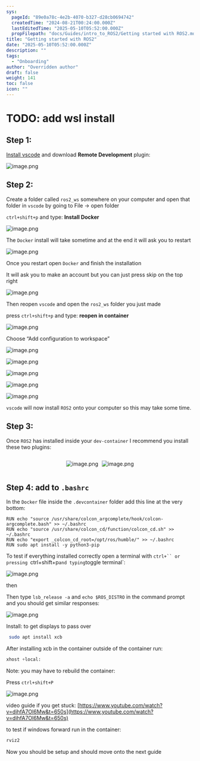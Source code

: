 ```yaml
---
sys:
  pageId: "89e0a78c-4e2b-4070-b327-d28cb0694742"
  createdTime: "2024-08-21T00:24:00.000Z"
  lastEditedTime: "2025-05-10T05:52:00.000Z"
  propFilepath: "docs/Guides/intro_to_ROS2/Getting started with ROS2.md"
title: "Getting started with ROS2"
date: "2025-05-10T05:52:00.000Z"
description: ""
tags:
  - "Onboarding"
author: "Overridden author"
draft: false
weight: 141
toc: false
icon: ""
---
```


# TODO: add wsl install

## Step 1:

[Install vscode](https://code.visualstudio.com/download) and download **Remote Development** plugin:

![image.png](https://prod-files-secure.s3.us-west-2.amazonaws.com/d518164a-d88e-44d1-a4ee-3adb3bd8bce0/efb52993-1881-4a40-b95e-6f020334f022/image.png?X-Amz-Algorithm=AWS4-HMAC-SHA256&X-Amz-Content-Sha256=UNSIGNED-PAYLOAD&X-Amz-Credential=ASIAZI2LB4665ZXBXBE6%2F20250629%2Fus-west-2%2Fs3%2Faws4_request&X-Amz-Date=20250629T200907Z&X-Amz-Expires=3600&X-Amz-Security-Token=IQoJb3JpZ2luX2VjELL%2F%2F%2F%2F%2F%2F%2F%2F%2F%2FwEaCXVzLXdlc3QtMiJHMEUCIHiDwD1euDl62pBVRbL3sBaTCaZOd1HhlAZtSecTn8jYAiEA6Ej4R4zLY4nfsXhh3WxCZGYcv%2FGoyIW5iMp9tPkW3LwqiAQIq%2F%2F%2F%2F%2F%2F%2F%2F%2F%2F%2FARAAGgw2Mzc0MjMxODM4MDUiDM4XDdTWkcHxzDGzBSrcAym0GwyLm%2BlMu%2F9YHNnvdMgz3%2FAyemyW6JtTz0Zwl5lxWtAJ%2Bni0wbkIk1ZgAegzd2qSZSQLnZrstAWUdt9B4ZwLm7gr05V%2F%2BtFXvL30ETBP9v4f4%2BW6FlNJF6UsgMa%2Fykf7HEejNEz5NDzdvx%2BghkGzVP2aKsUoetED3oC0tzxOPAw0RITkMvTWbEnrsM9DgS2iXoNP9PFbEJ%2BAz7FLeVDPTkl4k32uwAaVI6ThEFhwH92zWA6K6ug4sYth8l4NpnsJiBRy7ie6OE%2FD9VGvUBX0N5AyzEQbznmndatnzcgrVnDNK85dTEC1brnugCdIljAm4HCTmfUPpBHzz9jyQ7jtQb1YrAMgSZTnbNc3jvfFi5mHgZTrjJd4T6ju%2Bp7gW3eHNBA36SsFeL4LyG87Tz0qL1HXhsgCZ9iBUiEBgxMEJYlOk38nb6vHr%2FtVPge5ISkDYYtQOXJLZs6c4Qi%2BymuCDQMrs5BWZEhbPIhSoCMluoXCino8801eAFrKcXuvZSThTjFIFOmE3thMYpjqciq0tGjlg56AfaNrXpWUm%2Bkz4m43Z6cr%2F9upDFTOX7WcxOLRUIr0cidMy4ahpRrIKWXwUmIRnLMz7SjfgwdsA3JGYg3tqKbqhCCgZcDmMIH7hcMGOqUBpYCXEyNitEDYqXq%2Bv1a5GL%2FKmYsv9WH9fOea9njKM9IdpJjfWLyDdKalCNcvU3VMYfXYNdg5Fy33zzvK2Mtq%2B4AG0%2BEobPPWNvn2ux1cdy%2BKMZ9TePd3jqYhjRJw4zZP%2BZ1rQ1rYYT7G8Rppn%2FT3sHViI%2BmJQb779QhbCiStBM5Pncg1V%2BxJlH%2Bzr13mKvW0wQ6wPPnT8aJP86OWGMUgXeLoKqtL&X-Amz-Signature=075b79e197de66b9fd3befefe268eb3a2813deba922eaff7f5e8fa57b31cd6c1&X-Amz-SignedHeaders=host&x-amz-checksum-mode=ENABLED&x-id=GetObject)

## Step 2:

Create a folder called `ros2_ws` somewhere on your computer and open that folder in `vscode` by going to File → open folder 

`ctrl+shift+p` and type: **Install Docker**

![image.png](https://prod-files-secure.s3.us-west-2.amazonaws.com/d518164a-d88e-44d1-a4ee-3adb3bd8bce0/2269dc0e-1cd5-47ff-bceb-c04ad9b2eab0/image.png?X-Amz-Algorithm=AWS4-HMAC-SHA256&X-Amz-Content-Sha256=UNSIGNED-PAYLOAD&X-Amz-Credential=ASIAZI2LB4665ZXBXBE6%2F20250629%2Fus-west-2%2Fs3%2Faws4_request&X-Amz-Date=20250629T200907Z&X-Amz-Expires=3600&X-Amz-Security-Token=IQoJb3JpZ2luX2VjELL%2F%2F%2F%2F%2F%2F%2F%2F%2F%2FwEaCXVzLXdlc3QtMiJHMEUCIHiDwD1euDl62pBVRbL3sBaTCaZOd1HhlAZtSecTn8jYAiEA6Ej4R4zLY4nfsXhh3WxCZGYcv%2FGoyIW5iMp9tPkW3LwqiAQIq%2F%2F%2F%2F%2F%2F%2F%2F%2F%2F%2FARAAGgw2Mzc0MjMxODM4MDUiDM4XDdTWkcHxzDGzBSrcAym0GwyLm%2BlMu%2F9YHNnvdMgz3%2FAyemyW6JtTz0Zwl5lxWtAJ%2Bni0wbkIk1ZgAegzd2qSZSQLnZrstAWUdt9B4ZwLm7gr05V%2F%2BtFXvL30ETBP9v4f4%2BW6FlNJF6UsgMa%2Fykf7HEejNEz5NDzdvx%2BghkGzVP2aKsUoetED3oC0tzxOPAw0RITkMvTWbEnrsM9DgS2iXoNP9PFbEJ%2BAz7FLeVDPTkl4k32uwAaVI6ThEFhwH92zWA6K6ug4sYth8l4NpnsJiBRy7ie6OE%2FD9VGvUBX0N5AyzEQbznmndatnzcgrVnDNK85dTEC1brnugCdIljAm4HCTmfUPpBHzz9jyQ7jtQb1YrAMgSZTnbNc3jvfFi5mHgZTrjJd4T6ju%2Bp7gW3eHNBA36SsFeL4LyG87Tz0qL1HXhsgCZ9iBUiEBgxMEJYlOk38nb6vHr%2FtVPge5ISkDYYtQOXJLZs6c4Qi%2BymuCDQMrs5BWZEhbPIhSoCMluoXCino8801eAFrKcXuvZSThTjFIFOmE3thMYpjqciq0tGjlg56AfaNrXpWUm%2Bkz4m43Z6cr%2F9upDFTOX7WcxOLRUIr0cidMy4ahpRrIKWXwUmIRnLMz7SjfgwdsA3JGYg3tqKbqhCCgZcDmMIH7hcMGOqUBpYCXEyNitEDYqXq%2Bv1a5GL%2FKmYsv9WH9fOea9njKM9IdpJjfWLyDdKalCNcvU3VMYfXYNdg5Fy33zzvK2Mtq%2B4AG0%2BEobPPWNvn2ux1cdy%2BKMZ9TePd3jqYhjRJw4zZP%2BZ1rQ1rYYT7G8Rppn%2FT3sHViI%2BmJQb779QhbCiStBM5Pncg1V%2BxJlH%2Bzr13mKvW0wQ6wPPnT8aJP86OWGMUgXeLoKqtL&X-Amz-Signature=812bedeec81fd5b2bed889c3cc0d9d7aef96c1527a66ca97db387b2314e27e1c&X-Amz-SignedHeaders=host&x-amz-checksum-mode=ENABLED&x-id=GetObject)

The `Docker` install will take sometime and at the end it will ask you to restart

![image.png](https://prod-files-secure.s3.us-west-2.amazonaws.com/d518164a-d88e-44d1-a4ee-3adb3bd8bce0/ed233f78-be33-4b1f-b89c-9c346c0e961e/image.png?X-Amz-Algorithm=AWS4-HMAC-SHA256&X-Amz-Content-Sha256=UNSIGNED-PAYLOAD&X-Amz-Credential=ASIAZI2LB4665ZXBXBE6%2F20250629%2Fus-west-2%2Fs3%2Faws4_request&X-Amz-Date=20250629T200907Z&X-Amz-Expires=3600&X-Amz-Security-Token=IQoJb3JpZ2luX2VjELL%2F%2F%2F%2F%2F%2F%2F%2F%2F%2FwEaCXVzLXdlc3QtMiJHMEUCIHiDwD1euDl62pBVRbL3sBaTCaZOd1HhlAZtSecTn8jYAiEA6Ej4R4zLY4nfsXhh3WxCZGYcv%2FGoyIW5iMp9tPkW3LwqiAQIq%2F%2F%2F%2F%2F%2F%2F%2F%2F%2F%2FARAAGgw2Mzc0MjMxODM4MDUiDM4XDdTWkcHxzDGzBSrcAym0GwyLm%2BlMu%2F9YHNnvdMgz3%2FAyemyW6JtTz0Zwl5lxWtAJ%2Bni0wbkIk1ZgAegzd2qSZSQLnZrstAWUdt9B4ZwLm7gr05V%2F%2BtFXvL30ETBP9v4f4%2BW6FlNJF6UsgMa%2Fykf7HEejNEz5NDzdvx%2BghkGzVP2aKsUoetED3oC0tzxOPAw0RITkMvTWbEnrsM9DgS2iXoNP9PFbEJ%2BAz7FLeVDPTkl4k32uwAaVI6ThEFhwH92zWA6K6ug4sYth8l4NpnsJiBRy7ie6OE%2FD9VGvUBX0N5AyzEQbznmndatnzcgrVnDNK85dTEC1brnugCdIljAm4HCTmfUPpBHzz9jyQ7jtQb1YrAMgSZTnbNc3jvfFi5mHgZTrjJd4T6ju%2Bp7gW3eHNBA36SsFeL4LyG87Tz0qL1HXhsgCZ9iBUiEBgxMEJYlOk38nb6vHr%2FtVPge5ISkDYYtQOXJLZs6c4Qi%2BymuCDQMrs5BWZEhbPIhSoCMluoXCino8801eAFrKcXuvZSThTjFIFOmE3thMYpjqciq0tGjlg56AfaNrXpWUm%2Bkz4m43Z6cr%2F9upDFTOX7WcxOLRUIr0cidMy4ahpRrIKWXwUmIRnLMz7SjfgwdsA3JGYg3tqKbqhCCgZcDmMIH7hcMGOqUBpYCXEyNitEDYqXq%2Bv1a5GL%2FKmYsv9WH9fOea9njKM9IdpJjfWLyDdKalCNcvU3VMYfXYNdg5Fy33zzvK2Mtq%2B4AG0%2BEobPPWNvn2ux1cdy%2BKMZ9TePd3jqYhjRJw4zZP%2BZ1rQ1rYYT7G8Rppn%2FT3sHViI%2BmJQb779QhbCiStBM5Pncg1V%2BxJlH%2Bzr13mKvW0wQ6wPPnT8aJP86OWGMUgXeLoKqtL&X-Amz-Signature=fd23e29686be4b3a5b2d794f3bd96ceee4666561229e13c63d5d425afc57a82c&X-Amz-SignedHeaders=host&x-amz-checksum-mode=ENABLED&x-id=GetObject)

Once you restart open `Docker` and finish the installation

It will ask you to make an account but you can just press skip on the top right

![image.png](https://prod-files-secure.s3.us-west-2.amazonaws.com/d518164a-d88e-44d1-a4ee-3adb3bd8bce0/21010ad9-1659-4fd9-9f59-9932a09b2a3d/image.png?X-Amz-Algorithm=AWS4-HMAC-SHA256&X-Amz-Content-Sha256=UNSIGNED-PAYLOAD&X-Amz-Credential=ASIAZI2LB4665ZXBXBE6%2F20250629%2Fus-west-2%2Fs3%2Faws4_request&X-Amz-Date=20250629T200907Z&X-Amz-Expires=3600&X-Amz-Security-Token=IQoJb3JpZ2luX2VjELL%2F%2F%2F%2F%2F%2F%2F%2F%2F%2FwEaCXVzLXdlc3QtMiJHMEUCIHiDwD1euDl62pBVRbL3sBaTCaZOd1HhlAZtSecTn8jYAiEA6Ej4R4zLY4nfsXhh3WxCZGYcv%2FGoyIW5iMp9tPkW3LwqiAQIq%2F%2F%2F%2F%2F%2F%2F%2F%2F%2F%2FARAAGgw2Mzc0MjMxODM4MDUiDM4XDdTWkcHxzDGzBSrcAym0GwyLm%2BlMu%2F9YHNnvdMgz3%2FAyemyW6JtTz0Zwl5lxWtAJ%2Bni0wbkIk1ZgAegzd2qSZSQLnZrstAWUdt9B4ZwLm7gr05V%2F%2BtFXvL30ETBP9v4f4%2BW6FlNJF6UsgMa%2Fykf7HEejNEz5NDzdvx%2BghkGzVP2aKsUoetED3oC0tzxOPAw0RITkMvTWbEnrsM9DgS2iXoNP9PFbEJ%2BAz7FLeVDPTkl4k32uwAaVI6ThEFhwH92zWA6K6ug4sYth8l4NpnsJiBRy7ie6OE%2FD9VGvUBX0N5AyzEQbznmndatnzcgrVnDNK85dTEC1brnugCdIljAm4HCTmfUPpBHzz9jyQ7jtQb1YrAMgSZTnbNc3jvfFi5mHgZTrjJd4T6ju%2Bp7gW3eHNBA36SsFeL4LyG87Tz0qL1HXhsgCZ9iBUiEBgxMEJYlOk38nb6vHr%2FtVPge5ISkDYYtQOXJLZs6c4Qi%2BymuCDQMrs5BWZEhbPIhSoCMluoXCino8801eAFrKcXuvZSThTjFIFOmE3thMYpjqciq0tGjlg56AfaNrXpWUm%2Bkz4m43Z6cr%2F9upDFTOX7WcxOLRUIr0cidMy4ahpRrIKWXwUmIRnLMz7SjfgwdsA3JGYg3tqKbqhCCgZcDmMIH7hcMGOqUBpYCXEyNitEDYqXq%2Bv1a5GL%2FKmYsv9WH9fOea9njKM9IdpJjfWLyDdKalCNcvU3VMYfXYNdg5Fy33zzvK2Mtq%2B4AG0%2BEobPPWNvn2ux1cdy%2BKMZ9TePd3jqYhjRJw4zZP%2BZ1rQ1rYYT7G8Rppn%2FT3sHViI%2BmJQb779QhbCiStBM5Pncg1V%2BxJlH%2Bzr13mKvW0wQ6wPPnT8aJP86OWGMUgXeLoKqtL&X-Amz-Signature=d6e59cd3649c0aa5aec93f8fb5cc9b75aedca8c21e98516aca77911f4fa34cee&X-Amz-SignedHeaders=host&x-amz-checksum-mode=ENABLED&x-id=GetObject)

Then reopen `vscode` and open the `ros2_ws` folder you just made

press `ctrl+shift+p` and type: **reopen in container**

![image.png](https://prod-files-secure.s3.us-west-2.amazonaws.com/d518164a-d88e-44d1-a4ee-3adb3bd8bce0/4e93b8c2-41ad-488c-8095-c74205196118/image.png?X-Amz-Algorithm=AWS4-HMAC-SHA256&X-Amz-Content-Sha256=UNSIGNED-PAYLOAD&X-Amz-Credential=ASIAZI2LB4665ZXBXBE6%2F20250629%2Fus-west-2%2Fs3%2Faws4_request&X-Amz-Date=20250629T200907Z&X-Amz-Expires=3600&X-Amz-Security-Token=IQoJb3JpZ2luX2VjELL%2F%2F%2F%2F%2F%2F%2F%2F%2F%2FwEaCXVzLXdlc3QtMiJHMEUCIHiDwD1euDl62pBVRbL3sBaTCaZOd1HhlAZtSecTn8jYAiEA6Ej4R4zLY4nfsXhh3WxCZGYcv%2FGoyIW5iMp9tPkW3LwqiAQIq%2F%2F%2F%2F%2F%2F%2F%2F%2F%2F%2FARAAGgw2Mzc0MjMxODM4MDUiDM4XDdTWkcHxzDGzBSrcAym0GwyLm%2BlMu%2F9YHNnvdMgz3%2FAyemyW6JtTz0Zwl5lxWtAJ%2Bni0wbkIk1ZgAegzd2qSZSQLnZrstAWUdt9B4ZwLm7gr05V%2F%2BtFXvL30ETBP9v4f4%2BW6FlNJF6UsgMa%2Fykf7HEejNEz5NDzdvx%2BghkGzVP2aKsUoetED3oC0tzxOPAw0RITkMvTWbEnrsM9DgS2iXoNP9PFbEJ%2BAz7FLeVDPTkl4k32uwAaVI6ThEFhwH92zWA6K6ug4sYth8l4NpnsJiBRy7ie6OE%2FD9VGvUBX0N5AyzEQbznmndatnzcgrVnDNK85dTEC1brnugCdIljAm4HCTmfUPpBHzz9jyQ7jtQb1YrAMgSZTnbNc3jvfFi5mHgZTrjJd4T6ju%2Bp7gW3eHNBA36SsFeL4LyG87Tz0qL1HXhsgCZ9iBUiEBgxMEJYlOk38nb6vHr%2FtVPge5ISkDYYtQOXJLZs6c4Qi%2BymuCDQMrs5BWZEhbPIhSoCMluoXCino8801eAFrKcXuvZSThTjFIFOmE3thMYpjqciq0tGjlg56AfaNrXpWUm%2Bkz4m43Z6cr%2F9upDFTOX7WcxOLRUIr0cidMy4ahpRrIKWXwUmIRnLMz7SjfgwdsA3JGYg3tqKbqhCCgZcDmMIH7hcMGOqUBpYCXEyNitEDYqXq%2Bv1a5GL%2FKmYsv9WH9fOea9njKM9IdpJjfWLyDdKalCNcvU3VMYfXYNdg5Fy33zzvK2Mtq%2B4AG0%2BEobPPWNvn2ux1cdy%2BKMZ9TePd3jqYhjRJw4zZP%2BZ1rQ1rYYT7G8Rppn%2FT3sHViI%2BmJQb779QhbCiStBM5Pncg1V%2BxJlH%2Bzr13mKvW0wQ6wPPnT8aJP86OWGMUgXeLoKqtL&X-Amz-Signature=de7d2d1eaf66affa46fac0c4c4c85ce0e4b9f7bb8c8028618bf7fbbe431b52ba&X-Amz-SignedHeaders=host&x-amz-checksum-mode=ENABLED&x-id=GetObject)

Choose “Add configuration to workspace”

![image.png](https://prod-files-secure.s3.us-west-2.amazonaws.com/d518164a-d88e-44d1-a4ee-3adb3bd8bce0/9560b282-5060-4989-ba37-97e7b2c22476/image.png?X-Amz-Algorithm=AWS4-HMAC-SHA256&X-Amz-Content-Sha256=UNSIGNED-PAYLOAD&X-Amz-Credential=ASIAZI2LB4665ZXBXBE6%2F20250629%2Fus-west-2%2Fs3%2Faws4_request&X-Amz-Date=20250629T200907Z&X-Amz-Expires=3600&X-Amz-Security-Token=IQoJb3JpZ2luX2VjELL%2F%2F%2F%2F%2F%2F%2F%2F%2F%2FwEaCXVzLXdlc3QtMiJHMEUCIHiDwD1euDl62pBVRbL3sBaTCaZOd1HhlAZtSecTn8jYAiEA6Ej4R4zLY4nfsXhh3WxCZGYcv%2FGoyIW5iMp9tPkW3LwqiAQIq%2F%2F%2F%2F%2F%2F%2F%2F%2F%2F%2FARAAGgw2Mzc0MjMxODM4MDUiDM4XDdTWkcHxzDGzBSrcAym0GwyLm%2BlMu%2F9YHNnvdMgz3%2FAyemyW6JtTz0Zwl5lxWtAJ%2Bni0wbkIk1ZgAegzd2qSZSQLnZrstAWUdt9B4ZwLm7gr05V%2F%2BtFXvL30ETBP9v4f4%2BW6FlNJF6UsgMa%2Fykf7HEejNEz5NDzdvx%2BghkGzVP2aKsUoetED3oC0tzxOPAw0RITkMvTWbEnrsM9DgS2iXoNP9PFbEJ%2BAz7FLeVDPTkl4k32uwAaVI6ThEFhwH92zWA6K6ug4sYth8l4NpnsJiBRy7ie6OE%2FD9VGvUBX0N5AyzEQbznmndatnzcgrVnDNK85dTEC1brnugCdIljAm4HCTmfUPpBHzz9jyQ7jtQb1YrAMgSZTnbNc3jvfFi5mHgZTrjJd4T6ju%2Bp7gW3eHNBA36SsFeL4LyG87Tz0qL1HXhsgCZ9iBUiEBgxMEJYlOk38nb6vHr%2FtVPge5ISkDYYtQOXJLZs6c4Qi%2BymuCDQMrs5BWZEhbPIhSoCMluoXCino8801eAFrKcXuvZSThTjFIFOmE3thMYpjqciq0tGjlg56AfaNrXpWUm%2Bkz4m43Z6cr%2F9upDFTOX7WcxOLRUIr0cidMy4ahpRrIKWXwUmIRnLMz7SjfgwdsA3JGYg3tqKbqhCCgZcDmMIH7hcMGOqUBpYCXEyNitEDYqXq%2Bv1a5GL%2FKmYsv9WH9fOea9njKM9IdpJjfWLyDdKalCNcvU3VMYfXYNdg5Fy33zzvK2Mtq%2B4AG0%2BEobPPWNvn2ux1cdy%2BKMZ9TePd3jqYhjRJw4zZP%2BZ1rQ1rYYT7G8Rppn%2FT3sHViI%2BmJQb779QhbCiStBM5Pncg1V%2BxJlH%2Bzr13mKvW0wQ6wPPnT8aJP86OWGMUgXeLoKqtL&X-Amz-Signature=16b82e06fe99e3f9e734f76e61cd31ddf8a7f8bc31487c68e7314e2c78f3d63e&X-Amz-SignedHeaders=host&x-amz-checksum-mode=ENABLED&x-id=GetObject)

![image.png](https://prod-files-secure.s3.us-west-2.amazonaws.com/d518164a-d88e-44d1-a4ee-3adb3bd8bce0/2ee63f81-886b-48e8-a553-dc6e5eac99e4/image.png?X-Amz-Algorithm=AWS4-HMAC-SHA256&X-Amz-Content-Sha256=UNSIGNED-PAYLOAD&X-Amz-Credential=ASIAZI2LB4665ZXBXBE6%2F20250629%2Fus-west-2%2Fs3%2Faws4_request&X-Amz-Date=20250629T200907Z&X-Amz-Expires=3600&X-Amz-Security-Token=IQoJb3JpZ2luX2VjELL%2F%2F%2F%2F%2F%2F%2F%2F%2F%2FwEaCXVzLXdlc3QtMiJHMEUCIHiDwD1euDl62pBVRbL3sBaTCaZOd1HhlAZtSecTn8jYAiEA6Ej4R4zLY4nfsXhh3WxCZGYcv%2FGoyIW5iMp9tPkW3LwqiAQIq%2F%2F%2F%2F%2F%2F%2F%2F%2F%2F%2FARAAGgw2Mzc0MjMxODM4MDUiDM4XDdTWkcHxzDGzBSrcAym0GwyLm%2BlMu%2F9YHNnvdMgz3%2FAyemyW6JtTz0Zwl5lxWtAJ%2Bni0wbkIk1ZgAegzd2qSZSQLnZrstAWUdt9B4ZwLm7gr05V%2F%2BtFXvL30ETBP9v4f4%2BW6FlNJF6UsgMa%2Fykf7HEejNEz5NDzdvx%2BghkGzVP2aKsUoetED3oC0tzxOPAw0RITkMvTWbEnrsM9DgS2iXoNP9PFbEJ%2BAz7FLeVDPTkl4k32uwAaVI6ThEFhwH92zWA6K6ug4sYth8l4NpnsJiBRy7ie6OE%2FD9VGvUBX0N5AyzEQbznmndatnzcgrVnDNK85dTEC1brnugCdIljAm4HCTmfUPpBHzz9jyQ7jtQb1YrAMgSZTnbNc3jvfFi5mHgZTrjJd4T6ju%2Bp7gW3eHNBA36SsFeL4LyG87Tz0qL1HXhsgCZ9iBUiEBgxMEJYlOk38nb6vHr%2FtVPge5ISkDYYtQOXJLZs6c4Qi%2BymuCDQMrs5BWZEhbPIhSoCMluoXCino8801eAFrKcXuvZSThTjFIFOmE3thMYpjqciq0tGjlg56AfaNrXpWUm%2Bkz4m43Z6cr%2F9upDFTOX7WcxOLRUIr0cidMy4ahpRrIKWXwUmIRnLMz7SjfgwdsA3JGYg3tqKbqhCCgZcDmMIH7hcMGOqUBpYCXEyNitEDYqXq%2Bv1a5GL%2FKmYsv9WH9fOea9njKM9IdpJjfWLyDdKalCNcvU3VMYfXYNdg5Fy33zzvK2Mtq%2B4AG0%2BEobPPWNvn2ux1cdy%2BKMZ9TePd3jqYhjRJw4zZP%2BZ1rQ1rYYT7G8Rppn%2FT3sHViI%2BmJQb779QhbCiStBM5Pncg1V%2BxJlH%2Bzr13mKvW0wQ6wPPnT8aJP86OWGMUgXeLoKqtL&X-Amz-Signature=3e28448610df7db7a1ac6d36c0e41638c8503eea414f10d387de9f4c3441e6a8&X-Amz-SignedHeaders=host&x-amz-checksum-mode=ENABLED&x-id=GetObject)

![image.png](https://prod-files-secure.s3.us-west-2.amazonaws.com/d518164a-d88e-44d1-a4ee-3adb3bd8bce0/ae1580b2-b048-407e-aed9-b584224a7a04/image.png?X-Amz-Algorithm=AWS4-HMAC-SHA256&X-Amz-Content-Sha256=UNSIGNED-PAYLOAD&X-Amz-Credential=ASIAZI2LB4665ZXBXBE6%2F20250629%2Fus-west-2%2Fs3%2Faws4_request&X-Amz-Date=20250629T200907Z&X-Amz-Expires=3600&X-Amz-Security-Token=IQoJb3JpZ2luX2VjELL%2F%2F%2F%2F%2F%2F%2F%2F%2F%2FwEaCXVzLXdlc3QtMiJHMEUCIHiDwD1euDl62pBVRbL3sBaTCaZOd1HhlAZtSecTn8jYAiEA6Ej4R4zLY4nfsXhh3WxCZGYcv%2FGoyIW5iMp9tPkW3LwqiAQIq%2F%2F%2F%2F%2F%2F%2F%2F%2F%2F%2FARAAGgw2Mzc0MjMxODM4MDUiDM4XDdTWkcHxzDGzBSrcAym0GwyLm%2BlMu%2F9YHNnvdMgz3%2FAyemyW6JtTz0Zwl5lxWtAJ%2Bni0wbkIk1ZgAegzd2qSZSQLnZrstAWUdt9B4ZwLm7gr05V%2F%2BtFXvL30ETBP9v4f4%2BW6FlNJF6UsgMa%2Fykf7HEejNEz5NDzdvx%2BghkGzVP2aKsUoetED3oC0tzxOPAw0RITkMvTWbEnrsM9DgS2iXoNP9PFbEJ%2BAz7FLeVDPTkl4k32uwAaVI6ThEFhwH92zWA6K6ug4sYth8l4NpnsJiBRy7ie6OE%2FD9VGvUBX0N5AyzEQbznmndatnzcgrVnDNK85dTEC1brnugCdIljAm4HCTmfUPpBHzz9jyQ7jtQb1YrAMgSZTnbNc3jvfFi5mHgZTrjJd4T6ju%2Bp7gW3eHNBA36SsFeL4LyG87Tz0qL1HXhsgCZ9iBUiEBgxMEJYlOk38nb6vHr%2FtVPge5ISkDYYtQOXJLZs6c4Qi%2BymuCDQMrs5BWZEhbPIhSoCMluoXCino8801eAFrKcXuvZSThTjFIFOmE3thMYpjqciq0tGjlg56AfaNrXpWUm%2Bkz4m43Z6cr%2F9upDFTOX7WcxOLRUIr0cidMy4ahpRrIKWXwUmIRnLMz7SjfgwdsA3JGYg3tqKbqhCCgZcDmMIH7hcMGOqUBpYCXEyNitEDYqXq%2Bv1a5GL%2FKmYsv9WH9fOea9njKM9IdpJjfWLyDdKalCNcvU3VMYfXYNdg5Fy33zzvK2Mtq%2B4AG0%2BEobPPWNvn2ux1cdy%2BKMZ9TePd3jqYhjRJw4zZP%2BZ1rQ1rYYT7G8Rppn%2FT3sHViI%2BmJQb779QhbCiStBM5Pncg1V%2BxJlH%2Bzr13mKvW0wQ6wPPnT8aJP86OWGMUgXeLoKqtL&X-Amz-Signature=0a3eab91a594b543efde9b5e56a78804b4e98eb60d8ba3a681160ba523995685&X-Amz-SignedHeaders=host&x-amz-checksum-mode=ENABLED&x-id=GetObject)

![image.png](https://prod-files-secure.s3.us-west-2.amazonaws.com/d518164a-d88e-44d1-a4ee-3adb3bd8bce0/53255b28-f75e-430f-b9e3-c0ac8577e42b/image.png?X-Amz-Algorithm=AWS4-HMAC-SHA256&X-Amz-Content-Sha256=UNSIGNED-PAYLOAD&X-Amz-Credential=ASIAZI2LB4665ZXBXBE6%2F20250629%2Fus-west-2%2Fs3%2Faws4_request&X-Amz-Date=20250629T200907Z&X-Amz-Expires=3600&X-Amz-Security-Token=IQoJb3JpZ2luX2VjELL%2F%2F%2F%2F%2F%2F%2F%2F%2F%2FwEaCXVzLXdlc3QtMiJHMEUCIHiDwD1euDl62pBVRbL3sBaTCaZOd1HhlAZtSecTn8jYAiEA6Ej4R4zLY4nfsXhh3WxCZGYcv%2FGoyIW5iMp9tPkW3LwqiAQIq%2F%2F%2F%2F%2F%2F%2F%2F%2F%2F%2FARAAGgw2Mzc0MjMxODM4MDUiDM4XDdTWkcHxzDGzBSrcAym0GwyLm%2BlMu%2F9YHNnvdMgz3%2FAyemyW6JtTz0Zwl5lxWtAJ%2Bni0wbkIk1ZgAegzd2qSZSQLnZrstAWUdt9B4ZwLm7gr05V%2F%2BtFXvL30ETBP9v4f4%2BW6FlNJF6UsgMa%2Fykf7HEejNEz5NDzdvx%2BghkGzVP2aKsUoetED3oC0tzxOPAw0RITkMvTWbEnrsM9DgS2iXoNP9PFbEJ%2BAz7FLeVDPTkl4k32uwAaVI6ThEFhwH92zWA6K6ug4sYth8l4NpnsJiBRy7ie6OE%2FD9VGvUBX0N5AyzEQbznmndatnzcgrVnDNK85dTEC1brnugCdIljAm4HCTmfUPpBHzz9jyQ7jtQb1YrAMgSZTnbNc3jvfFi5mHgZTrjJd4T6ju%2Bp7gW3eHNBA36SsFeL4LyG87Tz0qL1HXhsgCZ9iBUiEBgxMEJYlOk38nb6vHr%2FtVPge5ISkDYYtQOXJLZs6c4Qi%2BymuCDQMrs5BWZEhbPIhSoCMluoXCino8801eAFrKcXuvZSThTjFIFOmE3thMYpjqciq0tGjlg56AfaNrXpWUm%2Bkz4m43Z6cr%2F9upDFTOX7WcxOLRUIr0cidMy4ahpRrIKWXwUmIRnLMz7SjfgwdsA3JGYg3tqKbqhCCgZcDmMIH7hcMGOqUBpYCXEyNitEDYqXq%2Bv1a5GL%2FKmYsv9WH9fOea9njKM9IdpJjfWLyDdKalCNcvU3VMYfXYNdg5Fy33zzvK2Mtq%2B4AG0%2BEobPPWNvn2ux1cdy%2BKMZ9TePd3jqYhjRJw4zZP%2BZ1rQ1rYYT7G8Rppn%2FT3sHViI%2BmJQb779QhbCiStBM5Pncg1V%2BxJlH%2Bzr13mKvW0wQ6wPPnT8aJP86OWGMUgXeLoKqtL&X-Amz-Signature=39afcc7743b7d9b9bf81b62942e1d9019ab30d3e07a8168f47dcb83b1ff5f3ae&X-Amz-SignedHeaders=host&x-amz-checksum-mode=ENABLED&x-id=GetObject)

![image.png](https://prod-files-secure.s3.us-west-2.amazonaws.com/d518164a-d88e-44d1-a4ee-3adb3bd8bce0/7c562767-5af9-4ffb-97d1-327bcdf4ee00/image.png?X-Amz-Algorithm=AWS4-HMAC-SHA256&X-Amz-Content-Sha256=UNSIGNED-PAYLOAD&X-Amz-Credential=ASIAZI2LB4665ZXBXBE6%2F20250629%2Fus-west-2%2Fs3%2Faws4_request&X-Amz-Date=20250629T200907Z&X-Amz-Expires=3600&X-Amz-Security-Token=IQoJb3JpZ2luX2VjELL%2F%2F%2F%2F%2F%2F%2F%2F%2F%2FwEaCXVzLXdlc3QtMiJHMEUCIHiDwD1euDl62pBVRbL3sBaTCaZOd1HhlAZtSecTn8jYAiEA6Ej4R4zLY4nfsXhh3WxCZGYcv%2FGoyIW5iMp9tPkW3LwqiAQIq%2F%2F%2F%2F%2F%2F%2F%2F%2F%2F%2FARAAGgw2Mzc0MjMxODM4MDUiDM4XDdTWkcHxzDGzBSrcAym0GwyLm%2BlMu%2F9YHNnvdMgz3%2FAyemyW6JtTz0Zwl5lxWtAJ%2Bni0wbkIk1ZgAegzd2qSZSQLnZrstAWUdt9B4ZwLm7gr05V%2F%2BtFXvL30ETBP9v4f4%2BW6FlNJF6UsgMa%2Fykf7HEejNEz5NDzdvx%2BghkGzVP2aKsUoetED3oC0tzxOPAw0RITkMvTWbEnrsM9DgS2iXoNP9PFbEJ%2BAz7FLeVDPTkl4k32uwAaVI6ThEFhwH92zWA6K6ug4sYth8l4NpnsJiBRy7ie6OE%2FD9VGvUBX0N5AyzEQbznmndatnzcgrVnDNK85dTEC1brnugCdIljAm4HCTmfUPpBHzz9jyQ7jtQb1YrAMgSZTnbNc3jvfFi5mHgZTrjJd4T6ju%2Bp7gW3eHNBA36SsFeL4LyG87Tz0qL1HXhsgCZ9iBUiEBgxMEJYlOk38nb6vHr%2FtVPge5ISkDYYtQOXJLZs6c4Qi%2BymuCDQMrs5BWZEhbPIhSoCMluoXCino8801eAFrKcXuvZSThTjFIFOmE3thMYpjqciq0tGjlg56AfaNrXpWUm%2Bkz4m43Z6cr%2F9upDFTOX7WcxOLRUIr0cidMy4ahpRrIKWXwUmIRnLMz7SjfgwdsA3JGYg3tqKbqhCCgZcDmMIH7hcMGOqUBpYCXEyNitEDYqXq%2Bv1a5GL%2FKmYsv9WH9fOea9njKM9IdpJjfWLyDdKalCNcvU3VMYfXYNdg5Fy33zzvK2Mtq%2B4AG0%2BEobPPWNvn2ux1cdy%2BKMZ9TePd3jqYhjRJw4zZP%2BZ1rQ1rYYT7G8Rppn%2FT3sHViI%2BmJQb779QhbCiStBM5Pncg1V%2BxJlH%2Bzr13mKvW0wQ6wPPnT8aJP86OWGMUgXeLoKqtL&X-Amz-Signature=2eb20633feb9396f5f03c05ce6d908e25e29723f999d1fd9c8dbb0517d81f106&X-Amz-SignedHeaders=host&x-amz-checksum-mode=ENABLED&x-id=GetObject)

`vscode` will now install `ROS2` onto your computer so this may take some time.

## Step 3:

Once `ROS2` has installed inside your `dev-container` I recommend you install these two plugins:

<div style="display: flex;flex-direction: row; column-gap:10px; max-width: 630px;justify-content: center;">
<div>

![image.png](https://prod-files-secure.s3.us-west-2.amazonaws.com/d518164a-d88e-44d1-a4ee-3adb3bd8bce0/3fc3d550-5a54-4ba1-ba6b-faa01cdb7369/image.png?X-Amz-Algorithm=AWS4-HMAC-SHA256&X-Amz-Content-Sha256=UNSIGNED-PAYLOAD&X-Amz-Credential=ASIAZI2LB466R4QHJWCY%2F20250629%2Fus-west-2%2Fs3%2Faws4_request&X-Amz-Date=20250629T200908Z&X-Amz-Expires=3600&X-Amz-Security-Token=IQoJb3JpZ2luX2VjELL%2F%2F%2F%2F%2F%2F%2F%2F%2F%2FwEaCXVzLXdlc3QtMiJHMEUCIQCTdBu4h%2BjzgWwPQYgenRevj9Vb5tgeCcuRRH2H6yLS%2FwIgEsL8OZEELSOxk%2BJ4noSesA94LYkyiao1hWmlpRQoyJIqiAQIq%2F%2F%2F%2F%2F%2F%2F%2F%2F%2F%2FARAAGgw2Mzc0MjMxODM4MDUiDEQRwQu48SlQp9DDZyrcA%2B0EXxKGHcrSJlegeXoKpCaW2jW7tawhQfQm1lnxAty0uxXlylrnBm%2Fdh7Pkjh3bhk5sJ48swoQYdlWv3ZaxN3zxudTUcGVyspKcjbnKdFO7njFLzzkTFqcfPjFMqGrKNaFcVLPpP71JYAlgHqL3oCf%2F7CyeX36pw%2FL2TkTTNHrGGygeFxjFnk9wipWKAdg7v38XD%2FecEDbYPAw33V0NTgnslsX8Z9GjECxIWHUEAl3kiT5V0903hybweYWrwt2AJLfrpyoziem5zBYWS8lY89WkRK0It0ladG352z3nKxLunAEjZhpbshUY8fCDDUNdJqvx9H8bYgdo7GMQfcttFB6WbEEFFDg6DLP3SK1IjkGTxq4HPpuN8x%2BQLQnSumKcs5Fzb7ojavnWkJVZxBYnM2Zoax23o72saDKKeTJT6wctmTpzmp0WQJ2ElvlR5eTI3O2bWKbi5a3XA6Px1sqMOCWPn5Na5%2BCQE%2FZwHtl4HJtgVZa9LzZO4g62ls%2BKPhN%2Fn4kxf8l%2Fqoxi08j8u6AI4t%2BsYR%2FWdF2w5EIAp4z3SoUm7zGdAx3IZG2Vt3dPdsEnQvZbAbFRUd3UOr4c5Znl6STqPq8%2B4PCau7xmiEaRm7NIZGHW9qyFUiwAYYIVMPb5hcMGOqUBXQQwC%2FYT8h61e7xesiPrUpee8JGrVIX%2FzU2KpuvTEEdE4C5eKqyjBP%2Ba6MvCtw7e%2B%2F4p%2F41ksNPgFPqu8yVL2TMjP6PY%2BtBQtkvNUiXy1xAtPkHCp6s%2FIbtE%2FpQbUHqgSayqZ7Bw5WRp%2FzKWdBOGOUz%2BlyOVoiuTud%2BXPYsuqk2TE991ETZ1RZiBxBl8cIoH2YTOcGhSFgnzrzBkD9%2Be9lTonyBa&X-Amz-Signature=901a903351c67d4055e71b02cbc624b9a8c3592a3f87ef23fa50a82b021729c7&X-Amz-SignedHeaders=host&x-amz-checksum-mode=ENABLED&x-id=GetObject)

</div>
<div>

![image.png](https://prod-files-secure.s3.us-west-2.amazonaws.com/d518164a-d88e-44d1-a4ee-3adb3bd8bce0/d994cc66-13c2-4093-a5a3-f84cf4601a82/image.png?X-Amz-Algorithm=AWS4-HMAC-SHA256&X-Amz-Content-Sha256=UNSIGNED-PAYLOAD&X-Amz-Credential=ASIAZI2LB4662YREIXGX%2F20250629%2Fus-west-2%2Fs3%2Faws4_request&X-Amz-Date=20250629T200908Z&X-Amz-Expires=3600&X-Amz-Security-Token=IQoJb3JpZ2luX2VjELL%2F%2F%2F%2F%2F%2F%2F%2F%2F%2FwEaCXVzLXdlc3QtMiJHMEUCIQDHC5noMbdle1OwQKqeHCyGsnk63HqynOJTUkfSaDYdvwIgQzme4nnNL16f99fvh4L61Rh8xbRz7pi%2FiZ5%2FtQkXUT4qiAQIq%2F%2F%2F%2F%2F%2F%2F%2F%2F%2F%2FARAAGgw2Mzc0MjMxODM4MDUiDHcaaK61qy4tBfc1zyrcA1Gh4hW2rv30IFEZqC%2B8xFa8n8282LZGG7mqUcitX6by45PG6okUnNTTFN7%2F%2B7L77NmJnr9fSi%2BLeKz1m0Y4TTFmw2JrZhJH1zg5Ro8SMC5A8HwZP%2BG1ojNIvmTy%2FW7M%2BkYNQsspIdadNcr0j693Dap5V27w9ZDplBlAod%2BCOMgPBScJU8OJjivdbn3%2B%2FWFAZTmGrZWiKZcNo%2BY5AR%2Bu9NScjTNyi7z4pV9TCBudrgjxZfeH4YdH66vzs%2B5VZgIF2pQsGMrc7EJzcs6886Ru66g7niDLGw%2BrumnfRaPAAYIP8BchlR7hSj7Fpyi9YMVCzJTHtN7B7Auu%2B9WJNnohcsL2R0YtUpkXO5uDZ0rT9HfRobpbFmq%2FjUGR6uSU22QVsEc%2FoSo9WVSOlgHWM9bs0VJygX1PiNZi9d1YENra0Op%2FIb1vkEISdpZurerKz3CsbSC%2BPIjgqybz3rvJUxYMR%2F60Qf28VAnEQDJvAdqMxS4V7YywQ203dgw3wdSou4rMi7B%2B0rcQGQbgrP3p%2B2%2FRgRFcv%2BkSAzRzQ%2FfFj9R8%2FAfIyQlmUD8sjkWfgsTQRXOUu4diFR1PW5NZ20w%2Fh5rJQ2EBnIKbGO1r7MRfPuKbGkguvLfOUUK6KRjRy5YaMLL6hcMGOqUBqtcn2vyDL1Ugo1nZqkIpzksn6rKn87LbuznKegBIoDsgP3H3L%2BUWuGloHz3K9uW57QOj44mQAZoySKdNrjkLGTayKN%2FW3OgW3I8bXXIE%2BS1i%2BPD9hzgYDVRIiiglYs90Q4BN4JCybT8AYHzsrcpp%2BIlfYv9R0KwiYqB6HlyCW9hAxRzW9%2FnqAsymEAqCxRE0yuqwAHfYKmytd9lgr7R9Q7tCjqpR&X-Amz-Signature=549e0e7384b60402fb90616119575226a202be08172ec2da46727a6fa5ae3d0d&X-Amz-SignedHeaders=host&x-amz-checksum-mode=ENABLED&x-id=GetObject)

</div>
</div>

## Step 4: add to `.bashrc`

In the `Docker` file inside the `.devcontainer` folder add this line at the very bottom: 

```docker
RUN echo "source /usr/share/colcon_argcomplete/hook/colcon-argcomplete.bash" >> ~/.bashrc
RUN echo "source /usr/share/colcon_cd/function/colcon_cd.sh" >> ~/.bashrc
RUN echo "export _colcon_cd_root=/opt/ros/humble/" >> ~/.bashrc
RUN sudo apt install -y python3-pip 
```

To test if everything installed correctly open a terminal with `ctrl+`` or pressing `ctrl+shift+p` and typing `toggle terminal`:

![image.png](https://prod-files-secure.s3.us-west-2.amazonaws.com/d518164a-d88e-44d1-a4ee-3adb3bd8bce0/6a4943d8-b04e-4c02-9a58-775f3384d1a5/image.png?X-Amz-Algorithm=AWS4-HMAC-SHA256&X-Amz-Content-Sha256=UNSIGNED-PAYLOAD&X-Amz-Credential=ASIAZI2LB4665ZXBXBE6%2F20250629%2Fus-west-2%2Fs3%2Faws4_request&X-Amz-Date=20250629T200907Z&X-Amz-Expires=3600&X-Amz-Security-Token=IQoJb3JpZ2luX2VjELL%2F%2F%2F%2F%2F%2F%2F%2F%2F%2FwEaCXVzLXdlc3QtMiJHMEUCIHiDwD1euDl62pBVRbL3sBaTCaZOd1HhlAZtSecTn8jYAiEA6Ej4R4zLY4nfsXhh3WxCZGYcv%2FGoyIW5iMp9tPkW3LwqiAQIq%2F%2F%2F%2F%2F%2F%2F%2F%2F%2F%2FARAAGgw2Mzc0MjMxODM4MDUiDM4XDdTWkcHxzDGzBSrcAym0GwyLm%2BlMu%2F9YHNnvdMgz3%2FAyemyW6JtTz0Zwl5lxWtAJ%2Bni0wbkIk1ZgAegzd2qSZSQLnZrstAWUdt9B4ZwLm7gr05V%2F%2BtFXvL30ETBP9v4f4%2BW6FlNJF6UsgMa%2Fykf7HEejNEz5NDzdvx%2BghkGzVP2aKsUoetED3oC0tzxOPAw0RITkMvTWbEnrsM9DgS2iXoNP9PFbEJ%2BAz7FLeVDPTkl4k32uwAaVI6ThEFhwH92zWA6K6ug4sYth8l4NpnsJiBRy7ie6OE%2FD9VGvUBX0N5AyzEQbznmndatnzcgrVnDNK85dTEC1brnugCdIljAm4HCTmfUPpBHzz9jyQ7jtQb1YrAMgSZTnbNc3jvfFi5mHgZTrjJd4T6ju%2Bp7gW3eHNBA36SsFeL4LyG87Tz0qL1HXhsgCZ9iBUiEBgxMEJYlOk38nb6vHr%2FtVPge5ISkDYYtQOXJLZs6c4Qi%2BymuCDQMrs5BWZEhbPIhSoCMluoXCino8801eAFrKcXuvZSThTjFIFOmE3thMYpjqciq0tGjlg56AfaNrXpWUm%2Bkz4m43Z6cr%2F9upDFTOX7WcxOLRUIr0cidMy4ahpRrIKWXwUmIRnLMz7SjfgwdsA3JGYg3tqKbqhCCgZcDmMIH7hcMGOqUBpYCXEyNitEDYqXq%2Bv1a5GL%2FKmYsv9WH9fOea9njKM9IdpJjfWLyDdKalCNcvU3VMYfXYNdg5Fy33zzvK2Mtq%2B4AG0%2BEobPPWNvn2ux1cdy%2BKMZ9TePd3jqYhjRJw4zZP%2BZ1rQ1rYYT7G8Rppn%2FT3sHViI%2BmJQb779QhbCiStBM5Pncg1V%2BxJlH%2Bzr13mKvW0wQ6wPPnT8aJP86OWGMUgXeLoKqtL&X-Amz-Signature=75a85bc436b0a03587b6bab503bc8e1eba9472d54c0657d78817f3f301a7c907&X-Amz-SignedHeaders=host&x-amz-checksum-mode=ENABLED&x-id=GetObject)

then 

Then type `lsb_release -a` and `echo $ROS_DISTRO` in the command prompt and you should get similar responses:

![image.png](https://prod-files-secure.s3.us-west-2.amazonaws.com/d518164a-d88e-44d1-a4ee-3adb3bd8bce0/3e635dec-a805-4e85-8b9e-d000e5b71a4e/image.png?X-Amz-Algorithm=AWS4-HMAC-SHA256&X-Amz-Content-Sha256=UNSIGNED-PAYLOAD&X-Amz-Credential=ASIAZI2LB4665ZXBXBE6%2F20250629%2Fus-west-2%2Fs3%2Faws4_request&X-Amz-Date=20250629T200907Z&X-Amz-Expires=3600&X-Amz-Security-Token=IQoJb3JpZ2luX2VjELL%2F%2F%2F%2F%2F%2F%2F%2F%2F%2FwEaCXVzLXdlc3QtMiJHMEUCIHiDwD1euDl62pBVRbL3sBaTCaZOd1HhlAZtSecTn8jYAiEA6Ej4R4zLY4nfsXhh3WxCZGYcv%2FGoyIW5iMp9tPkW3LwqiAQIq%2F%2F%2F%2F%2F%2F%2F%2F%2F%2F%2FARAAGgw2Mzc0MjMxODM4MDUiDM4XDdTWkcHxzDGzBSrcAym0GwyLm%2BlMu%2F9YHNnvdMgz3%2FAyemyW6JtTz0Zwl5lxWtAJ%2Bni0wbkIk1ZgAegzd2qSZSQLnZrstAWUdt9B4ZwLm7gr05V%2F%2BtFXvL30ETBP9v4f4%2BW6FlNJF6UsgMa%2Fykf7HEejNEz5NDzdvx%2BghkGzVP2aKsUoetED3oC0tzxOPAw0RITkMvTWbEnrsM9DgS2iXoNP9PFbEJ%2BAz7FLeVDPTkl4k32uwAaVI6ThEFhwH92zWA6K6ug4sYth8l4NpnsJiBRy7ie6OE%2FD9VGvUBX0N5AyzEQbznmndatnzcgrVnDNK85dTEC1brnugCdIljAm4HCTmfUPpBHzz9jyQ7jtQb1YrAMgSZTnbNc3jvfFi5mHgZTrjJd4T6ju%2Bp7gW3eHNBA36SsFeL4LyG87Tz0qL1HXhsgCZ9iBUiEBgxMEJYlOk38nb6vHr%2FtVPge5ISkDYYtQOXJLZs6c4Qi%2BymuCDQMrs5BWZEhbPIhSoCMluoXCino8801eAFrKcXuvZSThTjFIFOmE3thMYpjqciq0tGjlg56AfaNrXpWUm%2Bkz4m43Z6cr%2F9upDFTOX7WcxOLRUIr0cidMy4ahpRrIKWXwUmIRnLMz7SjfgwdsA3JGYg3tqKbqhCCgZcDmMIH7hcMGOqUBpYCXEyNitEDYqXq%2Bv1a5GL%2FKmYsv9WH9fOea9njKM9IdpJjfWLyDdKalCNcvU3VMYfXYNdg5Fy33zzvK2Mtq%2B4AG0%2BEobPPWNvn2ux1cdy%2BKMZ9TePd3jqYhjRJw4zZP%2BZ1rQ1rYYT7G8Rppn%2FT3sHViI%2BmJQb779QhbCiStBM5Pncg1V%2BxJlH%2Bzr13mKvW0wQ6wPPnT8aJP86OWGMUgXeLoKqtL&X-Amz-Signature=8efa2a8aa383db2e95e5c6e84a91ecb2fdd6548a8965a4d7a695c0ebfc06dcde&X-Amz-SignedHeaders=host&x-amz-checksum-mode=ENABLED&x-id=GetObject)

Install:  to get displays to pass over

```bash
 sudo apt install xcb
```

After installing xcb in the container outside of the container run:

```python
xhost +local:
```

Note: you may have to rebuild the container:

Press `ctrl+shift+P`

![image.png](https://prod-files-secure.s3.us-west-2.amazonaws.com/d518164a-d88e-44d1-a4ee-3adb3bd8bce0/6c2be660-2618-4c38-9c26-53554f7a0b7b/image.png?X-Amz-Algorithm=AWS4-HMAC-SHA256&X-Amz-Content-Sha256=UNSIGNED-PAYLOAD&X-Amz-Credential=ASIAZI2LB4665ZXBXBE6%2F20250629%2Fus-west-2%2Fs3%2Faws4_request&X-Amz-Date=20250629T200907Z&X-Amz-Expires=3600&X-Amz-Security-Token=IQoJb3JpZ2luX2VjELL%2F%2F%2F%2F%2F%2F%2F%2F%2F%2FwEaCXVzLXdlc3QtMiJHMEUCIHiDwD1euDl62pBVRbL3sBaTCaZOd1HhlAZtSecTn8jYAiEA6Ej4R4zLY4nfsXhh3WxCZGYcv%2FGoyIW5iMp9tPkW3LwqiAQIq%2F%2F%2F%2F%2F%2F%2F%2F%2F%2F%2FARAAGgw2Mzc0MjMxODM4MDUiDM4XDdTWkcHxzDGzBSrcAym0GwyLm%2BlMu%2F9YHNnvdMgz3%2FAyemyW6JtTz0Zwl5lxWtAJ%2Bni0wbkIk1ZgAegzd2qSZSQLnZrstAWUdt9B4ZwLm7gr05V%2F%2BtFXvL30ETBP9v4f4%2BW6FlNJF6UsgMa%2Fykf7HEejNEz5NDzdvx%2BghkGzVP2aKsUoetED3oC0tzxOPAw0RITkMvTWbEnrsM9DgS2iXoNP9PFbEJ%2BAz7FLeVDPTkl4k32uwAaVI6ThEFhwH92zWA6K6ug4sYth8l4NpnsJiBRy7ie6OE%2FD9VGvUBX0N5AyzEQbznmndatnzcgrVnDNK85dTEC1brnugCdIljAm4HCTmfUPpBHzz9jyQ7jtQb1YrAMgSZTnbNc3jvfFi5mHgZTrjJd4T6ju%2Bp7gW3eHNBA36SsFeL4LyG87Tz0qL1HXhsgCZ9iBUiEBgxMEJYlOk38nb6vHr%2FtVPge5ISkDYYtQOXJLZs6c4Qi%2BymuCDQMrs5BWZEhbPIhSoCMluoXCino8801eAFrKcXuvZSThTjFIFOmE3thMYpjqciq0tGjlg56AfaNrXpWUm%2Bkz4m43Z6cr%2F9upDFTOX7WcxOLRUIr0cidMy4ahpRrIKWXwUmIRnLMz7SjfgwdsA3JGYg3tqKbqhCCgZcDmMIH7hcMGOqUBpYCXEyNitEDYqXq%2Bv1a5GL%2FKmYsv9WH9fOea9njKM9IdpJjfWLyDdKalCNcvU3VMYfXYNdg5Fy33zzvK2Mtq%2B4AG0%2BEobPPWNvn2ux1cdy%2BKMZ9TePd3jqYhjRJw4zZP%2BZ1rQ1rYYT7G8Rppn%2FT3sHViI%2BmJQb779QhbCiStBM5Pncg1V%2BxJlH%2Bzr13mKvW0wQ6wPPnT8aJP86OWGMUgXeLoKqtL&X-Amz-Signature=aa0dcedf8aadf9a41cd893a81e85439961ff6629be7376cec8dff0ab2fce8a24&X-Amz-SignedHeaders=host&x-amz-checksum-mode=ENABLED&x-id=GetObject)

video guide if you get stuck: [https://www.youtube.com/watch?v=dihfA7Ol6Mw&t=650s](https://www.youtube.com/watch?v=dihfA7Ol6Mw&t=650s)

to test if windows forward run in the container:

```bash
rviz2
```

Now you should be setup and should move onto the next guide 

